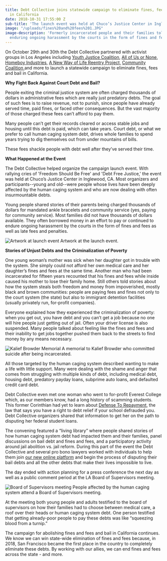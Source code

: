 ```yaml
---
title: Debt Collective joins statewide campaign to eliminate fines, fees and bail
  in California
date: 2018-10-31 17:55:00 Z
sub-title: 'The launch event was held at Chuco’s Justice Center in Inglewood, CA '
image: "/uploads/fines%20and%20fees%201.JPG"
image-description: 'Formerly incarcerated people and their families told stories of
  enduring ongoing harassment by the courts in the form of fines and fees. '
---
```


On October 29th and 30th the Debt Collective partnered with activist groups in Los Angeles including [Youth Justice Coalition](http://www.youth4justice.org/), [All of Us or None](https://www.prisonerswithchildren.org/our-projects/allofus-or-none/), [Homeboy Industries](https://www.homeboyindustries.org/), 
[A New Way of Life Reentry Project,](http://anewwayoflife.org/) [Community Coalition ](http://cocosouthla.org/)and more to launch a statewide campaign to eliminate fines, fees and bail in California. 

**Why Fight Back Against Court Debt and Bail?**

People exiting the criminal justice system are often charged thousands of dollars in administrative fees which are really just predatory debts. The goal of such fees is to raise revenue, not to punish, since people have already served time, paid fines, or faced other consequences. But the vast majority of those charged these fees can’t afford to pay them.

Many people can’t get their records cleared or access stable jobs and housing until this debt is paid, which can take years. Court debt, or what we prefer to call human caging system debt, drives whole families to spend years trying to dig themselves out from under mountains of bills. 

These fees shackle people with debt well after they’ve served their time.

**What Happened at the Event**

The Debt Collective helped organize the campaign launch event. With rallying cries of 'Freedom Should Be Free' and 'Debt Free Justice,' the event was held at Chuco’s Justice Center in Inglewood, CA. Most organizers and participants--young and old--were people whose lives have been deeply affected by the human caging system and who are now dealing with often insurmountable debts. 

Young people shared stories of their parents being charged thousands of dollars for mandated ankle bracelets and community service (yes, paying for community service). Most families did not have thousands of dollars available. They often borrowed money in an effort to pay or continued to endure ongoing harassment by the courts in the form of fines and fees as well as late fees and penalties. 

![Artwork at launch event](/uploads/fines%20and%20fees%207.JPG)
Artwork at the launch event. 

**Stories of Unjust Debts and the Criminalization of Poverty**

One young woman’s mother was sick when her daughter got in trouble with the system. She simply could not afford her own medical care and her daughter’s fines and fees at the same time. Another man who had been incarcerated for fifteen years recounted that his fines and fees while inside caused his mother to lose their family home. Still others told stories about how the system steals both freedom and money from impoverished, mostly black and brown communities: people are paying fees and fines not only to the court system (the state) but also to immigrant detention facilities (usually privately run, for-profit companies). 

Everyone explained how they experienced the criminalization of poverty: when you get out, you have debt and you can’t get a job because no one will hire people just getting out of jail. Often your driver license is also suspended. Many people talked about feeling like the fines and fees and their inability to get jobs together pushed them back to the streets to find money by any means necessary. 

![Kalief Browder Memorial](/uploads/fines%20and%20fees%204.JPG)
A memorial to Kalief Browder who committed suicide after being incarcerated. 

All those targeted by the human caging system described wanting to make a life with little support. Many were dealing with the shame and anger that comes from struggling with multiple kinds of debt, including medical debt, housing debt, predatory payday loans, subprime auto loans, and defaulted credit card debt. 

Debt Collective even met one woman who went to for-profit Everest College which, as our members know, had a long history of scamming students. This former Corinthian had yet to learn about [Defense To Repayment](https://tools.debtcollective.org/defense-to-repayment), the law that says you have a right to debt relief if your school defrauded you. Debt Collective organizers shared that information to get her on the path to disputing her federal student loans. 

The convening featured a “living library” where people shared stories of how human caging system debt had impacted them and their families, panel discussions on bail debt and fines and fees, and a participatory activity around jail abolition vs. jail reform. During this part of the event the Debt Collective and several pro bono lawyers worked with individuals to help them join [our new online platform](debtcollective.org) and begin the process of disputing their bail debts and all the other debts that make their lives impossible to live. 

The day ended with action planning for a press conference the next day as well as a public comment period at the LA Board of Supervisors meeting. 

![Board of Supervisors meeting](/uploads/fines%20and%20fees%203.JPG)
People affected by the human caging system attend a Board of Supervisors meeting. 

At the meeting both young people and adults testified to the board of supervisors on how their families had to choose between medical care, a roof over their heads or human caging system debt. One person testified that getting already-poor people to pay these debts was like “squeezing blood from a turnip.” 

The campaign for abolishing fines and fees and bail in California continues. We know we can win state-wide elimination of fines and fees because, in 2018, San Francisco became the first place in the country to completely eliminate these debts. By working with our allies, we can end fines and fees across the state - and more. 

